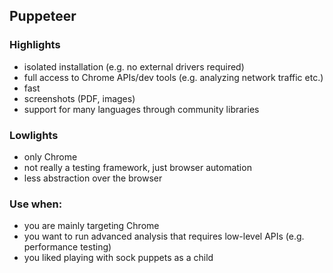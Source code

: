 ## Puppeteer

### Highlights

- isolated installation (e.g. no external drivers required)
- full access to Chrome APIs/dev tools (e.g. analyzing network traffic etc.)
- fast
- screenshots (PDF, images)
- support for many languages through community libraries

### Lowlights

- only Chrome
- not really a testing framework, just browser automation
- less abstraction over the browser

### Use when:

- you are mainly targeting Chrome
- you want to run advanced analysis that requires low-level APIs (e.g. performance testing)
- you liked playing with sock puppets as a child
